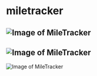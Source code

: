 # miletracker
![Image of MileTracker](https://imgur.com/6wGS37f.png)
---------------------------------------------------------
![Image of MileTracker](https://imgur.com/YTX6Wtq.png)
----------------------------------------------------------
![Image of MileTracker](https://imgur.com/aDBnFmU.png)

